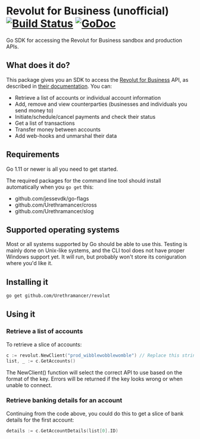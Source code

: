 # Revolut for Business (unofficial) [![Build Status](https://travis-ci.org/Urethramancer/revolut.svg?branch=master)](https://travis-ci.org/Urethramancer/revolut) [![GoDoc](https://godoc.org/github.com/Urethramancer/revolut?status.svg)](https://godoc.org/github.com/Urethramancer/revolut)
Go SDK for accessing the Revolut for Business sandbox and production APIs.


## What does it do?
This package gives you an SDK to access the [Revolut for Business](https://business.revolut.com/signin#login) API, as described in [their documentation](https://revolutdev.github.io/business-api/#api-v1-0-introduction). You can:
- Retrieve a list of accounts or individual account information
- Add, remove and view counterparties (businesses and individuals you send money to)
- Initiate/schedule/cancel payments and check their status
- Get a list of transactions
- Transfer money between accounts
- Add web-hooks and unmarshal their data


## Requirements
Go 1.11 or newer is all you need to get started.

The required packages for the command line tool should install automatically when you `go get` this:
- github.com/jessevdk/go-flags
- github.com/Urethramancer/cross
- github.com/Urethramancer/slog


## Supported operating systems
Most or all systems supported by Go should be able to use this. Testing is mainly done on Unix-like systems, and the CLI tool does not have proper Windows support yet. It will run, but probably won't store its coniguration where you'd like it.


## Installing it

```sh
go get github.com/Urethramancer/revolut
```


## Using it

### Retrieve a list of accounts

To retrieve a slice of accounts:
```go
c := revolut.NewClient("prod_wibblewobblewomble") // Replace this string with your API key
list, _ := c.GetAccounts()
```

The NewClient() function will select the correct API to use based on the format of the key. Errors will be returned if the key looks wrong or when unable to connect.


### Retrieve banking details for an account

Continuing from the code above, you could do this to get a slice of bank details for the first account:
```go
details := c.GetAccountDetails(list[0].ID)
```

